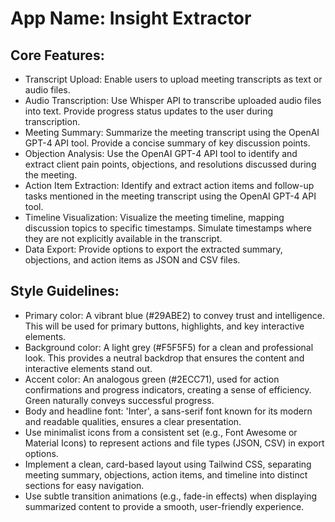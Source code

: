 # **App Name**: Insight Extractor

## Core Features:

- Transcript Upload: Enable users to upload meeting transcripts as text or audio files.
- Audio Transcription: Use Whisper API to transcribe uploaded audio files into text. Provide progress status updates to the user during transcription.
- Meeting Summary: Summarize the meeting transcript using the OpenAI GPT-4 API tool. Provide a concise summary of key discussion points.
- Objection Analysis: Use the OpenAI GPT-4 API tool to identify and extract client pain points, objections, and resolutions discussed during the meeting.
- Action Item Extraction: Identify and extract action items and follow-up tasks mentioned in the meeting transcript using the OpenAI GPT-4 API tool.
- Timeline Visualization: Visualize the meeting timeline, mapping discussion topics to specific timestamps. Simulate timestamps where they are not explicitly available in the transcript.
- Data Export: Provide options to export the extracted summary, objections, and action items as JSON and CSV files.

## Style Guidelines:

- Primary color: A vibrant blue (#29ABE2) to convey trust and intelligence. This will be used for primary buttons, highlights, and key interactive elements.
- Background color: A light grey (#F5F5F5) for a clean and professional look. This provides a neutral backdrop that ensures the content and interactive elements stand out.
- Accent color: An analogous green (#2ECC71), used for action confirmations and progress indicators, creating a sense of efficiency. Green naturally conveys successful progress.
- Body and headline font: 'Inter', a sans-serif font known for its modern and readable qualities, ensures a clear presentation.
- Use minimalist icons from a consistent set (e.g., Font Awesome or Material Icons) to represent actions and file types (JSON, CSV) in export options.
- Implement a clean, card-based layout using Tailwind CSS, separating meeting summary, objections, action items, and timeline into distinct sections for easy navigation.
- Use subtle transition animations (e.g., fade-in effects) when displaying summarized content to provide a smooth, user-friendly experience.